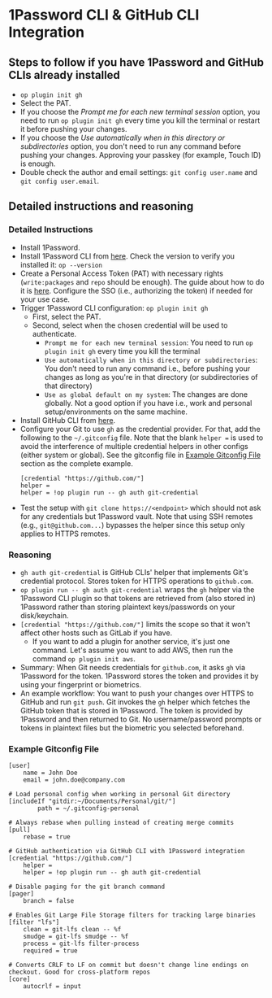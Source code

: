 # 1Password CLI & GitHub CLI Integration

## Steps to follow if you have 1Password and GitHub CLIs already installed
- `op plugin init gh`
- Select the PAT.
- If you choose the *Prompt me for each new terminal session* option, you need to run `op plugin init gh` every time you kill the terminal or restart it before pushing your changes.
- If you choose the *Use automatically when in this directory or subdirectories* option, you don't need to run any command before pushing your changes. Approving your passkey (for example, Touch ID) is enough.
- Double check the author and email settings: `git config user.name` and `git config user.email`.

## Detailed instructions and reasoning

### Detailed Instructions
- Install 1Password.
- Install 1Password CLI from [here](https://developer.1password.com/docs/cli/get-started/). Check the version to verify you installed it: `op --version`
- Create a Personal Access Token (PAT) with necessary rights (`write:packages` and `repo` should be enough). The guide about how to do it is [here](https://docs.gitHub.com/en/authentication/keeping-your-account-and-data-secure/managing-your-personal-access-tokens). Configure the SSO (i.e., authorizing the token) if needed for your use case.
- Trigger 1Password CLI configuration: `op plugin init gh`
    - First, select the PAT.
    - Second, select when the chosen credential will be used to authenticate.
        - `Prompt me for each new terminal session`: You need to run `op plugin init gh` every time you kill the terminal
        - `Use automatically when in this directory or subdirectories`: You don't need to run any command i.e., before pushing your changes as long as you're in that directory (or subdirectories of that directory)
        - `Use as global default on my system`: The changes are done globally. Not a good option if you have i.e., work and personal setup/environments on the same machine.
- Install GitHub CLI from [here](https://cli.gitHub.com/).
- Configure your Git to use `gh` as the credential provider. For that, add the following to the `~/.gitconfig` file. Note that the blank `helper =` is used to avoid the interference of multiple credential helpers in other configs (either system or global). See the gitconfig file in [Example Gitconfig File](#example-gitconfig-file) section as the complete example.
    ```
    [credential "https://github.com/"]
    helper = 
    helper = !op plugin run -- gh auth git-credential
    ```
- Test the setup with `git clone https://<endpoint>` which should not ask for any credentials but 1Password vault. Note that using SSH remotes (e.g., `git@github.com...`) bypasses the helper since this setup only applies to HTTPS remotes.

### Reasoning
- `gh auth git-credential` is GitHub CLIs' helper that implements Git's credential protocol. Stores token for HTTPS operations to `github.com`.
- `op plugin run -- gh auth git-credential` wraps the `gh` helper via the 1Password CLI plugin so that tokens are retrieved from (also stored in) 1Password rather than storing plaintext keys/passwords on your disk/keychain.
- `[credential "https://github.com/"]` limits the scope so that it won't affect other hosts such as GitLab if you have.
    - If you want to add a plugin for another service, it's just one command. Let's assume you want to add AWS, then run the command `op plugin init aws`.
- Summary: When Git needs credentials for `github.com`, it asks `gh` via 1Password for the token. 1Password stores the token and provides it by using your fingerprint or biometrics.
- An example workflow: You want to push your changes over HTTPS to GitHub and run `git push`. Git invokes the `gh` helper which fetches the GitHub token that is stored in 1Password. The token is provided by 1Password and then returned to Git. No username/password prompts or tokens in plaintext files but the biometric you selected beforehand.

### Example Gitconfig File
```
[user]
	name = John Doe
	email = john.doe@company.com

# Load personal config when working in personal Git directory
[includeIf "gitdir:~/Documents/Personal/git/"]
    	path = ~/.gitconfig-personal

# Always rebase when pulling instead of creating merge commits
[pull]
	rebase = true

# GitHub authentication via GitHub CLI with 1Password integration
[credential "https://github.com/"]
	helper =
	helper = !op plugin run -- gh auth git-credential

# Disable paging for the git branch command
[pager]
	branch = false

# Enables Git Large File Storage filters for tracking large binaries
[filter "lfs"]
	clean = git-lfs clean -- %f
	smudge = git-lfs smudge -- %f
	process = git-lfs filter-process
	required = true

# Converts CRLF to LF on commit but doesn't change line endings on checkout. Good for cross-platform repos
[core]
	autocrlf = input
```